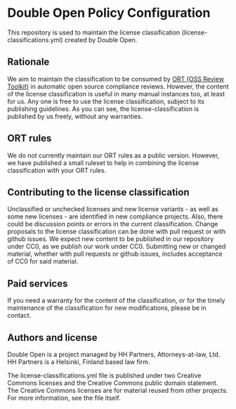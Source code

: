 # Double Open Policy Configuration

This repository is used to maintain the license classification (license-classifications.yml) created
by Double Open.

## Rationale

We aim to maintain the classification to be consumed by [ORT (OSS Review
Toolkit)](https://github.com/oss-review-toolkit/ort) in automatic open source compliance reviews.
However, the content of the license classification is useful in many manual instances too, at least
for us. Any one is free to use the license classification, subject to its publishing guidelines. As
you can see, the license-classification is published by us freely, without any warranties.

## ORT rules

We do not currently maintain our ORT rules as a public version. However, we have published a small
ruleset to help in combining the license classification with your ORT rules.

## Contributing to the license classification

Unclassified or unchecked licenses and new license variants - as well as some new licenses - are
identified in new compliance projects. Also, there could be discussion points or errors in the
current classification. Change proposals to the license classification can be done with pull request
or with github issues. We expect new content to be published in our repository under CC0, as we
publish our work under CC0. Submitting new or changed material, whether with pull requests or github
issues, includes acceptance of CC0 for said material.

## Paid services

If you need a warranty for the content of the classification, or for the timely maintenance of the
classification for new modifications, please be in contact.

## Authors and license

Double Open is a project managed by HH Partners, Attorneys-at-law, Ltd. HH Partners is a Helsinki,
Finland based law firm.

The license-classifications.yml file is published under two Creative Commons licenses and the
Creative Commons public domain statement. The Creative Commons licenses are for material reused from
other projects. For more information, see the file itself.
